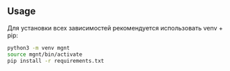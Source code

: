 ## Usage

Для установки всех зависимостей рекомендуется использовать venv + pip:

```Bash
python3 -m venv mgnt
source mgnt/bin/activate
pip install -r requirements.txt
```

